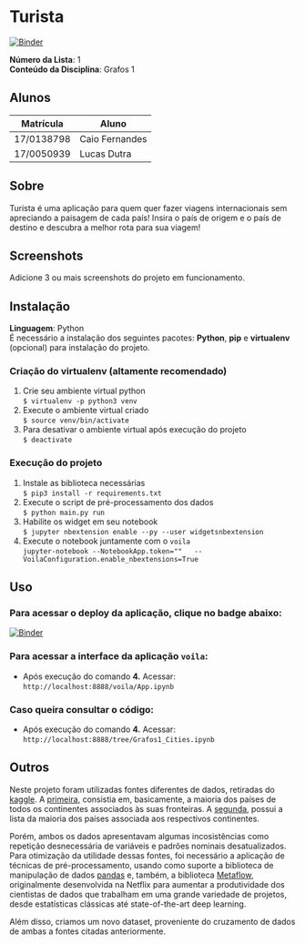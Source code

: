 # Turista
[![Binder](https://mybinder.org/badge_logo.svg)](https://mybinder.org/v2/gh/projeto-de-algoritmos/Grafos1_Turista/master?urlpath=%2Fvoila%2Frender%2Fapp.ipynb)

**Número da Lista**: 1<br>
**Conteúdo da Disciplina**: Grafos 1<br>

## Alunos
|Matrícula | Aluno |
| -- | -- |
| 17/0138798  |  Caio Fernandes |
| 17/0050939  |  Lucas Dutra    |

## Sobre 
Turista é uma aplicação para quem quer fazer viagens internacionais sem apreciando a paisagem de cada país! Insira o país de origem e o país de destino e descubra a melhor rota para sua viagem!  

## Screenshots
Adicione 3 ou mais screenshots do projeto em funcionamento.

## Instalação 
**Linguagem**: Python<br>
É necessário a instalação dos seguintes pacotes: **Python**, **pip** e **virtualenv** (opcional) para instalação do projeto.
### Criação do virtualenv (altamente recomendado)
1. Crie seu ambiente virtual python  
    ```$ virtualenv -p python3 venv ```  
2. Execute o ambiente virtual criado  
    ```$ source venv/bin/activate```  
3. Para desativar o ambiente virtual após execução do projeto   
    ```$ deactivate```
### Execução do projeto
1. Instale as biblioteca necessárias  
    ```$ pip3 install -r requirements.txt```
2. Execute o script de pré-processamento dos dados  
    ```$ python main.py run```
3. Habilite os widget em seu notebook  
    ```$ jupyter nbextension enable --py --user widgetsnbextension```
4. Execute o notebook juntamente com o `voila`<br>
   ```jupyter-notebook --NotebookApp.token=""   --VoilaConfiguration.enable_nbextensions=True```


## Uso 

### Para acessar o deploy da aplicação, clique no badge abaixo:
[![Binder](https://mybinder.org/badge_logo.svg)](https://mybinder.org/v2/gh/projeto-de-algoritmos/Grafos1_Turista/master?urlpath=%2Fvoila%2Frender%2Fapp.ipynb)

### Para acessar a interface da aplicação `voila`:
 - Após execução do comando **4.** Acessar:
    `http://localhost:8888/voila/App.ipynb`

### Caso queira consultar o código:
- Após execução do comando **4.** Acessar:
  `http://localhost:8888/tree/Grafos1_Cities.ipynb`

## Outros 
<p>Neste projeto foram utilizadas fontes diferentes de dados, retiradas do <a href="https://www.kaggle.com/">kaggle</a>. A <a href="https://www.kaggle.com/resheto/country-borders">primeira</a>, consistia em, basicamente, a maioria dos países de todos os continentes associados às suas fronteiras. A <a href="https://www.kaggle.com/tomvebrcz/countriesandcontinents">segunda</a>, possui a lista da maioria dos países associada aos respectivos continentes.</p>

<p>Porém, ambos os dados apresentavam algumas incosistências como repetição desnecessária de variáveis e padrões nominais desatualizados. Para otimização da utilidade dessas fontes, foi necessário a aplicação de técnicas de pré-processamento, usando como suporte a biblioteca de manipulação de dados <a href="https://pandas.pydata.org/">pandas</a> e, também, a biblioteca <a href="https://metaflow.org/">Metaflow</a>, originalmente desenvolvida na Netflix para aumentar a produtividade dos cientistas de dados que trabalham em uma grande variedade de projetos, desde estatísticas clássicas até state-of-the-art deep learning.</p>

<p>Além disso, criamos um novo dataset, proveniente do cruzamento de dados de ambas a fontes citadas anteriormente.</p>
